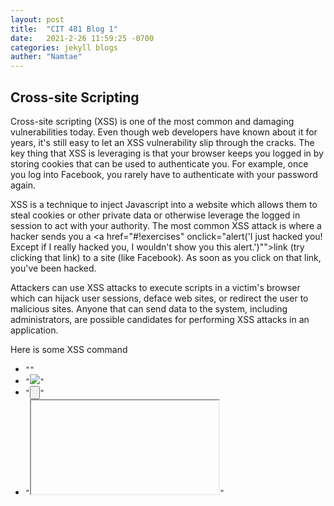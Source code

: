 ```yaml
---
layout: post
title:  "CIT 481 Blog 1"
date:   2021-2-26 11:59:25 -0700
categories: jekyll blogs
auther: "Namtae"
---
```


<h2>Cross-site Scripting</h2>
Cross-site scripting (XSS) is one of the most common and damaging vulnerabilities today. Even though web developers have known about it for years, it's still easy to let an XSS vulnerability slip through the cracks. The key thing that XSS is leveraging is that your browser keeps you logged in by storing cookies that can be used to authenticate you. For example, once you log into Facebook, you rarely have to authenticate with your password again.

XSS is a technique to inject Javascript into a website which allows them to steal cookies or other private data or otherwise leverage the logged in session to act with your authority. The most common XSS attack is where a hacker sends you a <a href="#!exercises" onclick="alert('I just hacked you! Except if I really hacked you, I wouldn't show you this alert.')"">link (try clicking that link) to a site (like Facebook). As soon as you click on that link, you've been hacked.

Attackers can use XSS attacks to execute scripts in a victim's browser which can hijack user sessions, deface web sites, or redirect the user to malicious sites. Anyone that can send data to the system, including administrators, are possible candidates for performing XSS attacks in an application. 

Here is some XSS command
<ul>
	<li><code>"<SCRIPT>alert('XSS')</SCRIPT>"</code></li>
	<li><code>"<IMG SRC="#" ONERROR="alert('XSS')"/>"</code></li>
	<li><code>"<INPUT TYPE="BUTTON" ONCLICK="alert('XSS')"/>"</code></li>
	<li><code>"<IFRAME SRC="javascript:alert('XSS');"></IFRAME>"</code></li>
</ul>
